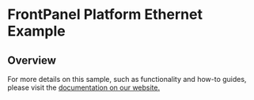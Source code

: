# FrontPanel Platform Ethernet Example

## Overview

For more details on this sample, such as functionality and how-to guides, please visit the [documentation on our website.](https://docs.opalkelly.com/fpsdk/samples-and-tools/ethernet-reference-design/)
